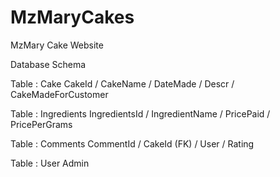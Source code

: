 # MzMaryCakes
MzMary Cake Website

Database Schema

Table : Cake
CakeId / CakeName / DateMade / Descr / CakeMadeForCustomer

Table : Ingredients
IngredientsId / IngredientName / PricePaid / PricePerGrams

Table : Comments
CommentId / CakeId (FK) / User / Rating

Table : User
Admin
